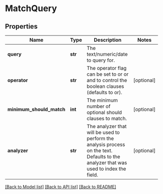 # MatchQuery

## Properties
Name | Type | Description | Notes
------------ | ------------- | ------------- | -------------
**query** | **str** | The text/numeric/date to query for. | 
**operator** | **str** | The operator flag can be set to or or and to control the boolean clauses (defaults to or). | [optional] 
**minimum_should_match** | **int** | The minimum number of optional should clauses to match. | [optional] 
**analyzer** | **str** | The analyzer that will be used to perform the analysis process on the text. Defaults to the analyzer that was used to index the field. | [optional] 

[[Back to Model list]](../README.md#documentation-for-models) [[Back to API list]](../README.md#documentation-for-api-endpoints) [[Back to README]](../README.md)


